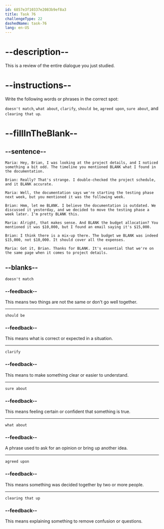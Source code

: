 ```yaml
---
id: 6857e3f10337e2083b9ef8a3
title: Task 76
challengeType: 22
dashedName: task-76
lang: en-US
---
```


<!-- REVIEW -->

# --description--

This is a review of the entire dialogue you just studied.

# --instructions--

Write the following words or phrases in the correct spot:

`doesn't match`, `what about`, `clarify`, `should be`, `agreed upon`, `sure about`, and `clearing that up`.

# --fillInTheBlank--

## --sentence--

`Maria: Hey, Brian, I was looking at the project details, and I noticed something a bit odd. The timeline you mentioned BLANK what I found in the documentation.`

`Brian: Really? That's strange. I double-checked the project schedule, and it BLANK accurate.`

`Maria: Well, the documentation says we're starting the testing phase next week, but you mentioned it was the following week.`

`Brian: Hmm, let me BLANK. I believe the documentation is outdated. We discussed it yesterday, and we decided to move the testing phase a week later. I'm pretty BLANK this.`

`Maria: Alright, that makes sense. And BLANK the budget allocation? You mentioned it was $10,000, but I found an email saying it's $15,000.`

`Brian: I think there is a mix-up there. The budget we BLANK was indeed $15,000, not $10,000. It should cover all the expenses.`

`Maria: Got it, Brian. Thanks for BLANK. It's essential that we're on the same page when it comes to project details.`

## --blanks--

`doesn't match`

### --feedback--

This means two things are not the same or don't go well together.

---

`should be`

### --feedback--

This means what is correct or expected in a situation.

---

`clarify`

### --feedback--

This means to make something clear or easier to understand.

---

`sure about`

### --feedback--

This means feeling certain or confident that something is true.

---

`what about`

### --feedback--

A phrase used to ask for an opinion or bring up another idea.

---

`agreed upon`

### --feedback--

This means something was decided together by two or more people.

---

`clearing that up`

### --feedback--

This means explaining something to remove confusion or questions.
